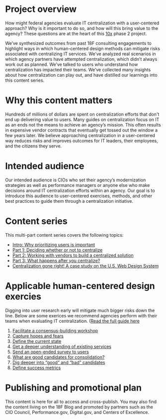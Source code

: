 # Project overview 
How might federal agencies evaluate IT centralization with a user-centered approach? Why is it important to do so, and how will this bring value to the agency? These questions are at the heart of this [10x](https://10x.gsa.gov/) phase 2 project.

We’ve synthesized outcomes from past 18F consulting engagements to highlight ways in which human-centered design methods can mitigate risks associated with centralizing IT services. We’ve analyzed real scenarios in which agency partners have attempted centralization, which didn’t always work out as planned. We’ve talked to users who understand how centralization has impacted their teams. We’ve collected many insights about how centralization can play out, and have distilled our learnings into this content series.

# Why this content matters
Hundreds of millions of dollars are spent on centralization efforts that don't end up delivering value to users. Many guides on centralization focus on IT as an ends not the means to achieve an agency’s mission. This often results in expensive vendor contracts that eventually get tossed out the window a few years later. We believe approaching centralization in a user-centered way reduces risks and improves outcomes for IT leaders, their employees, and the citizens they serve.

# Intended audience
Our intended audience is CIOs who set their agency’s modernization strategies as well as performance managers or anyone else who make decisions around IT centralization efforts within an agency. Our goal is to introduce this audience to user-centered exercises, methods, and other best practices to guide them through a centralization initiative. 

# Content series 
This multi-part content series covers the following topics: 
- [Intro: Why prioritizing users is important](https://github.com/18F/HCD_for_IT_Centralization/blob/master/deciding_whether_or_not_to_centralize.md)
- [Part 1: Deciding whether or not to centralize](https://github.com/18F/HCD_for_IT_Centralization/blob/master/defining_IT_centralization.md) 
- [Part 2: Working with vendors to build a centralized solution](https://github.com/18F/HCD_for_IT_Centralization/blob/master/working_with_vendors_to_build_a_centralized_solution.md)
- [Part 3: What happens after you centralize?](https://github.com/18F/HCD_for_IT_Centralization/blob/master/what_happens_after_you_centralize.md)
- [Centralization gone right! A case study on the U.S. Web Design System](https://github.com/18F/HCD_for_IT_Centralization/blob/master/case_study_USWDS.md)

# Applicable human-centered design exercies
Digging into user research early will mitigate much bigger risks down the line. Below are some exerices we recommend agencies perform with their teams when evaluating IT centralization. ([Read the full guide here](https://github.com/18F/HCD_for_IT_Centralization/blob/master/exercises/exercises_guide.md.)

1. [Facilitate a consensus-building workshop](https://github.com/18F/HCD_for_IT_Centralization/blob/master/consensus-building-workshop.md)
2. [Capture hopes and fears](https://github.com/18F/HCD_for_IT_Centralization/blob/master/hopes_and_fears.md) 
3. [Define the current state](https://github.com/18F/HCD_for_IT_Centralization/blob/master/define_current_state.md)
4. [Get a deeper understanding of existing services](https://github.com/18F/HCD_for_IT_Centralization/blob/master/get-deeper-understanding-existing-services.md)
5. [Send an open-ended survey to users](https://github.com/18F/HCD_for_IT_Centralization/blob/master/send-survey-to-users.md)
6. [What are good candidates for consolidation?](https://github.com/18F/HCD_for_IT_Centralization/blob/master/what-are-good-candidates-for-consolidation.md)
7. [Dig deeper into “good” and “bad” candidates](https://github.com/18F/HCD_for_IT_Centralization/blob/master/dig-deeper-good-bad-candidates.md)
8. [Define success metrics](https://github.com/18F/HCD_for_IT_Centralization/blob/master/define-success-metrics.md)

# Publishing and promotional plan
This content is here for all to access and cross-publish. You may also find the content living on the 18F Blog and promoted by partners such as the CIO Council, Performance.gov, Digital.gov, and Centers of Excellence. 
